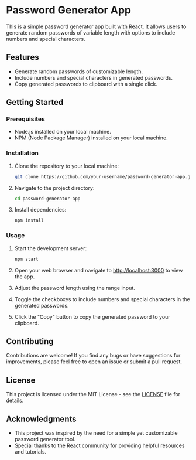 # Password Generator App

This is a simple password generator app built with React. It allows users to generate random passwords of variable length with options to include numbers and special characters.

## Features
- Generate random passwords of customizable length.
- Include numbers and special characters in generated passwords.
- Copy generated passwords to clipboard with a single click.

## Getting Started
### Prerequisites
- Node.js installed on your local machine.
- NPM (Node Package Manager) installed on your local machine.

### Installation
1. Clone the repository to your local machine:
    ```bash
    git clone https://github.com/your-username/password-generator-app.git
    ```

2. Navigate to the project directory:
    ```bash
    cd password-generator-app
    ```

3. Install dependencies:
    ```bash
    npm install
    ```

### Usage
1. Start the development server:
    ```bash
    npm start
    ```

2. Open your web browser and navigate to [http://localhost:3000](http://localhost:3000) to view the app.
3. Adjust the password length using the range input.
4. Toggle the checkboxes to include numbers and special characters in the generated passwords.
5. Click the "Copy" button to copy the generated password to your clipboard.

## Contributing
Contributions are welcome! If you find any bugs or have suggestions for improvements, please feel free to open an issue or submit a pull request.

## License
This project is licensed under the MIT License - see the [LICENSE](LICENSE) file for details.

## Acknowledgments
- This project was inspired by the need for a simple yet customizable password generator tool.
- Special thanks to the React community for providing helpful resources and tutorials.
